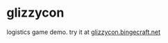 # glizzycon

logistics game demo. try it at [glizzycon.bingecraft.net](https://glizzycon.bingecraft.net)
